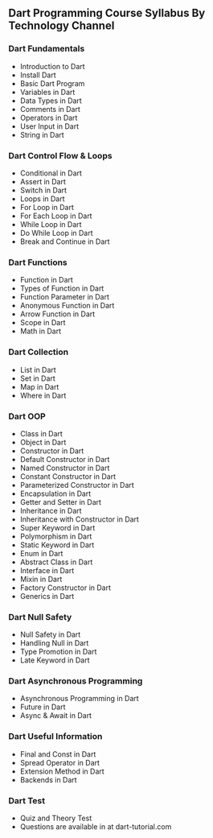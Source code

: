 ## Dart Programming Course Syllabus By Technology Channel

### Dart Fundamentals
- Introduction to Dart
- Install Dart
- Basic Dart Program
- Variables in Dart
- Data Types in Dart
- Comments in Dart
- Operators in Dart
- User Input in Dart
- String in Dart

### Dart Control Flow & Loops
- Conditional in Dart
- Assert in Dart
- Switch in Dart
- Loops in Dart
- For Loop in Dart
- For Each Loop in Dart
- While Loop in Dart
- Do While Loop in Dart
- Break and Continue in Dart

### Dart Functions
- Function in Dart
- Types of Function in Dart
- Function Parameter in Dart
- Anonymous Function in Dart
- Arrow Function in Dart
- Scope in Dart
- Math in Dart

### Dart Collection
- List in Dart
- Set in Dart
- Map in Dart
- Where in Dart

### Dart OOP
- Class in Dart
- Object in Dart
- Constructor in Dart
- Default Constructor in Dart
- Named Constructor in Dart
- Constant Constructor in Dart
- Parameterized Constructor in Dart
- Encapsulation in Dart
- Getter and Setter in Dart
- Inheritance in Dart
- Inheritance with Constructor in Dart
- Super Keyword in Dart
- Polymorphism in Dart
- Static Keyword in Dart
- Enum in Dart
- Abstract Class in Dart
- Interface in Dart
- Mixin in Dart
- Factory Constructor in Dart
- Generics in Dart

### Dart Null Safety
- Null Safety in Dart
- Handling Null in Dart
- Type Promotion in Dart
- Late Keyword in Dart

### Dart Asynchronous Programming
- Asynchronous Programming in Dart
- Future in Dart
- Async & Await in Dart

### Dart Useful Information
- Final and Const in Dart
- Spread Operator in Dart
- Extension Method in Dart
- Backends in Dart

### Dart Test
- Quiz and Theory Test
- Questions are available in at dart-tutorial.com
